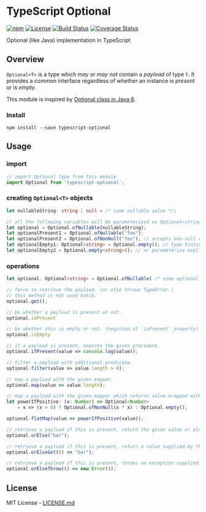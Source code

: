 # TypeScript Optional

[![npm](https://img.shields.io/npm/v/typescript-optional.svg)](https://www.npmjs.com/package/typescript-optional)
[![License](https://img.shields.io/npm/l/typescript-optional.svg)](https://www.npmjs.com/package/typescript-optional)
[![Build Status](https://travis-ci.org/bromne/typescript-optional.svg?branch=master)](https://travis-ci.org/bromne/typescript-optional)
[![Coverage Status](https://coveralls.io/repos/github/bromne/typescript-optional/badge.svg?branch=master)](https://coveralls.io/github/bromne/typescript-optional?branch=master)

Optional (like Java) implementation in TypeScript

## Overview

`Optional<T>` is a type which *may* or *may not* contain a *payload* of type `T`.
It provides a common interface regardless of whether an instance is *present* or is *empty*. 

This module is inspired by [Optional class in Java 8](https://docs.oracle.com/javase/8/docs/api/java/util/Optional.html).

### Install

```
npm install --save typescript-optional
```

## Usage

### import

```ts
// import Optional type from this module
import Optional from 'typescript-optional';
```

### creating `Optional<T>` objects

```ts
let nullableString: string | null = /* some nullable value */;

// all the following variables will be parameterized as Optional<string>.
let optional = Optional.ofNullable(nullableString);
let optionalPresent1 = Optional.ofNullable("foo");
let optionalPresent2 = Optional.ofNonNull("foo"); // accepts non-null value (or else throws TypeError)
let optionalEmpty1: Optional<string> = Optional.empty(); // type hinting required
let optionalEmpty2 = Optional.empty<string>(); // or parameterize explicitly
```

### operations

```ts
let optional: Optional<string> = Optional.ofNullable( /* some optional value */ );

// force to retrieve the payload. (or else throws TypeError.)
// this method is not used match.
optional.get();

// be whether a payload is present or not.
optional.isPresent

// be whether this is empty or not. (negation of `isPresent` property)
optional.isEmpty

// if a payload is present, execute the given procedure.
optional.ifPresent(value => console.log(value));

// filter a payload with additional predicate.
optional.filter(value => value.length > 0);

// map a payload with the given mapper.
optional.map(value => value.length);

// map a payload with the given mapper which returns value wrapped with Optional type.
let powerIfPositive: (x: Number) => Optional<Number>
    = x => (x > 0) ? Optional.ofNonNull(x * x) : Optional.empty();

optional.flatMap(value => powerIfPositive(value));

// retrieve a payload if this is present, return the given value or else.
optional.orElse("bar");

// retrieve a payload if this is present, return a value supplied by the given function or else.
optional.orElseGet(() => "bar");

// retrieve a payload if this is present, throws an exception supplied by the given function or else.
optional.orElseThrow(() => new Error());
```

## License

MIT License - [LICENSE.md](LICENSE.md)
